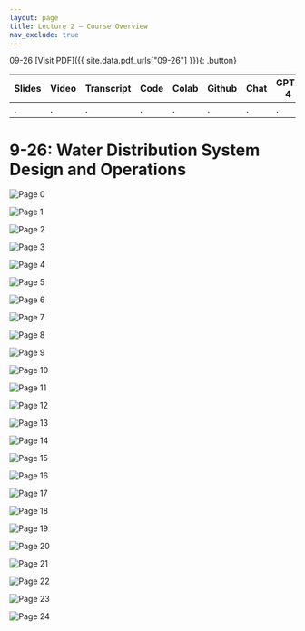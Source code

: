```yaml
---
layout: page
title: Lecture 2 – Course Overview
nav_exclude: true
---
```

09-26
[Visit PDF]({{ site.data.pdf_urls["09-26"] }}){: .button}

| Slides | Video | Transcript | Code | Colab | Github | Chat | GPT-4 | LLaMA | Galactica |
| ------ | ----- | ---------- | ---- | ----- | ------ | ---- | ----- | ----- | --------- |
| .      | .     | .          | .    | .     | .      | .    | .     | .     | .          |


# 9-26: Water Distribution System Design and Operations
![Page 0]( /CivEng112/assets/slides/09-26/09-26_Lecture.pdf-page0.png )

![Page 1]( /CivEng112/assets/slides/09-26/09-26_Lecture.pdf-page1.png )

![Page 2]( /CivEng112/assets/slides/09-26/09-26_Lecture.pdf-page2.png )

![Page 3]( /CivEng112/assets/slides/09-26/09-26_Lecture.pdf-page3.png )

![Page 4]( /CivEng112/assets/slides/09-26/09-26_Lecture.pdf-page4.png )

![Page 5]( /CivEng112/assets/slides/09-26/09-26_Lecture.pdf-page5.png )

![Page 6]( /CivEng112/assets/slides/09-26/09-26_Lecture.pdf-page6.png )

![Page 7]( /CivEng112/assets/slides/09-26/09-26_Lecture.pdf-page7.png )

![Page 8]( /CivEng112/assets/slides/09-26/09-26_Lecture.pdf-page8.png )

![Page 9]( /CivEng112/assets/slides/09-26/09-26_Lecture.pdf-page9.png )

![Page 10]( /CivEng112/assets/slides/09-26/09-26_Lecture.pdf-page10.png )

![Page 11]( /CivEng112/assets/slides/09-26/09-26_Lecture.pdf-page11.png )

![Page 12]( /CivEng112/assets/slides/09-26/09-26_Lecture.pdf-page12.png )

![Page 13]( /CivEng112/assets/slides/09-26/09-26_Lecture.pdf-page13.png )

![Page 14]( /CivEng112/assets/slides/09-26/09-26_Lecture.pdf-page14.png )

![Page 15]( /CivEng112/assets/slides/09-26/09-26_Lecture.pdf-page15.png )

![Page 16]( /CivEng112/assets/slides/09-26/09-26_Lecture.pdf-page16.png )

![Page 17]( /CivEng112/assets/slides/09-26/09-26_Lecture.pdf-page17.png )

![Page 18]( /CivEng112/assets/slides/09-26/09-26_Lecture.pdf-page18.png )

![Page 19]( /CivEng112/assets/slides/09-26/09-26_Lecture.pdf-page19.png )

![Page 20]( /CivEng112/assets/slides/09-26/09-26_Lecture.pdf-page20.png )

![Page 21]( /CivEng112/assets/slides/09-26/09-26_Lecture.pdf-page21.png )

![Page 22]( /CivEng112/assets/slides/09-26/09-26_Lecture.pdf-page22.png )

![Page 23]( /CivEng112/assets/slides/09-26/09-26_Lecture.pdf-page23.png )

![Page 24]( /CivEng112/assets/slides/09-26/09-26_Lecture.pdf-page24.png )

